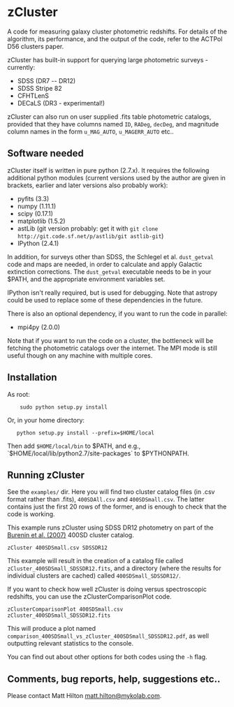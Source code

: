 # zCluster

A code for measuring galaxy cluster photometric redshifts. For details of the algorithm, its
performance, and the output of the code, refer to the ACTPol D56 clusters paper.

zCluster has built-in support for querying large photometric surveys - currently:
    
* SDSS (DR7 -- DR12)
* SDSS Stripe 82
* CFHTLenS
* DECaLS (DR3 - experimental!)

zCluster can also run on user supplied .fits table photometric catalogs, provided that they have columns
named `ID`, `RADeg`, `decDeg`, and magnitude column names in the form `u_MAG_AUTO`, `u_MAGERR_AUTO` etc..

## Software needed

zCluster itself is written in pure python (2.7.x). It requires the following additional python modules 
(current versions used by the author are given in brackets, earlier and later versions also probably work):

* pyfits (3.3)
* numpy (1.11.1)
* scipy (0.17.1)
* matplotlib (1.5.2)
* astLib (git version probably: get it with `git clone http://git.code.sf.net/p/astlib/git astlib-git`)
* IPython (2.4.1)

In addition, for surveys other than SDSS, the Schlegel et al. `dust_getval` code and maps are needed, in order
to calculate and apply Galactic extinction corrections. The `dust_getval` executable needs to be in your 
$PATH, and the appropriate environment variables set.

IPython isn't really required, but is used for debugging. Note that astropy could be used to replace some
of these dependencies in the future.

There is also an optional dependency, if you want to run the code in parallel:
    
* mpi4py (2.0.0)

Note that if you want to run the code on a cluster, the bottleneck will be fetching the photometric catalogs
over the internet. The MPI mode is still useful though on any machine with multiple cores.

## Installation

As root:
    
```
    sudo python setup.py install
```

Or, in your home directory:
    
```
   python setup.py install --prefix=$HOME/local
```

Then add `$HOME/local/bin` to $PATH, and e.g., `$HOME/local/lib/python2.7/site-packages` to $PYTHONPATH.

## Running zCluster

See the `examples/` dir. Here you will find two cluster catalog files (in .csv format rather than .fits),
`400SDAll.csv` and `400SDSmall.csv`. The latter contains just the first 20 rows of the former, and is enough
to check that the code is working.

This example runs zCluster using SDSS DR12 photometry on part of the [Burenin et al. (2007)](http://adsabs.harvard.edu/abs/2007ApJS..172..561B) 400SD cluster catalog.

`zCluster 400SDSmall.csv SDSSDR12`

This example will result in the creation of a catalog file called `zCluster_400SDSmall_SDSSDR12.fits`,
and a directory (where the results for individual clusters are cached) called `400SDSmall_SDSSDR12/`.

If you want to check how well zCluster is doing versus spectroscopic redshifts, you can use the
zClusterComparisonPlot code.

`zClusterComparisonPlot 400SDSmall.csv zCluster_400SDSmall_SDSSDR12.fits`

This will produce a plot named `comparison_400SDSmall_vs_zCluster_400SDSmall_SDSSDR12.pdf`, as well
outputting relevant statistics to the console.

You can find out about other options for both codes using the `-h` flag.

## Comments, bug reports, help, suggestions etc..

Please contact Matt Hilton <matt.hilton@mykolab.com>.

